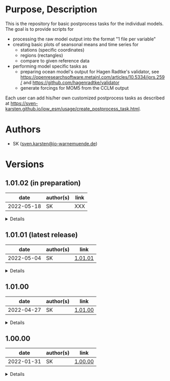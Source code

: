 # Purpose, Description

This is the repository for basic postprocess tasks for the individual models. 
The goal is to provide scripts for
 * processing the raw model output into the format "1 file per variable"
 * creating basic plots of seansonal means and time series for 
   * stations (specific coordinates)
   * regions (rectangles)
   * compare to given reference data
 * performing model specific tasks as
   * preparing ocean model's output for Hagen Radtke's validator, 
     see https://openresearchsoftware.metajnl.com/articles/10.5334/jors.259/ 
     and https://github.com/hagenradtke/validator
   * generate forcings for MOM5 from the CCLM output

Each user can add his/her own customized postprocess tasks as described at
https://sven-karsten.github.io/iow_esm/usage/create_postprocess_task.html.


# Authors
    
* SK      (sven.karsten@io-warnemuende.de)


# Versions

## 1.01.02 (in preparation)

| date        | author(s)   | link                                                                            |
|---          |---          |---                                                                              |
| 2022-05-18  | SK          | XXX |   

<details>

### changes
* fixed bug in using the cdo showname operator
* allow for mean over total time period by using empty month list
* committed more general global settings
    
### dependencies
* python environment as anaconda3 or miniconda3
* cdo, nco, (texlive), see load module scripts for your target
  
### known issues
* plotting on HLRN Berlin not yet possible due to missing python module basemap
  * can be circumvented by creating own conda environment via
  ``` bash
  module load anaconda3/2019.10
  conda init bash
  conda create --name plotting
  conda activate plotting
  conda install basemap
  conda install netCDF4
  conda install xarray
  ```
  and adding `conda activate plotting` to your local `load_modules.sh` on blogin
* plotting time series on HLRN Göttingen with calendar "proleptic_gregorian" might be a problem

### tested with
* intensively tested on Berlin's (with workaround) and on Göttingen's HLRN machine on MOM5 and CCLM output
  
</details>

## 1.01.01 (latest release)

| date        | author(s)   | link                                                                            |
|---          |---          |---                                                                              |
| 2022-05-04  | SK          | [1.01.01](https://git.io-warnemuende.de/iow_esm/postprocess/src/branch/1.01.01) |   

<details>

### changes
* fixed bug in using the mppncombine tool in MOM5/mppncombine/mppncombine.py
  * the first IO rectangle was not merged to the others
  * was not visible with 8nm MOM5 setup since this there was no data in this rectangle
    
### dependencies
* python environment as anaconda3 or miniconda3
* cdo, nco, (texlive), see load module scripts for your target
  
### known issues
* plotting on HLRN Berlin not yet possible due to missing python module basemap
  * can be circumvented by creating own conda environment via
  ``` bash
  module load anaconda3/2019.10
  conda init bash
  conda create --name plotting
  conda activate plotting
  conda install basemap
  conda install netCDF4
  conda install xarray
  ```
  and adding `conda activate plotting` to your local `load_modules.sh` on blogin

### tested with
* intensively tested on Berlin's (with workaround) and on Göttingen's HLRN machine on MOM5 and CCLM output
  
</details>

## 1.01.00

| date        | author(s)   | link                                                                            |
|---          |---          |---                                                                              |
| 2022-04-27  | SK          | [1.01.00](https://git.io-warnemuende.de/iow_esm/postprocess/src/branch/1.01.00) |   

<details>

### changes
* added task generate_mom_forcing to CCLM's tasks
  * task creates forcing for the MOM5 ocean model according to transformation given
      Thomas Neumann's scripts
  * splitted process_raw_output task for MOM5
    * mppncombine does merging of MOM's output
    * split_files generates subsequently "1 file per variable" pattern
* fixed file ending .nc in CCLM/process_raw_output for total rain variable
* fixed plotting of standard deviation in time series
* remove results directory when rerunning a task
* if no units are specified, arbitrary units "a.u." appear in the plot
    
### dependencies
* python environment as anaconda3 or miniconda3
* cdo, nco, (texlive), see load module scripts for your target
  
### known issues
* plotting on HLRN Berlin not yet possible due to missing python module basemap
  * can be circumvented by creating own conda environment via
  ``` bash
  module load anaconda3/2019.10
  conda init bash
  conda create --name plotting
  conda activate plotting
  conda install basemap
  conda install netCDF4
  conda install xarray
  ```
  and adding `conda activate plotting` to your local `load_modules.sh` on blogin

### tested with
* intensively tested on Berlin's (with workaround) and on Göttingen's HLRN machine on MOM5 and CCLM output
  
</details>


## 1.00.00 

| date        | author(s)   | link                                                                              |
|---          |---          |---                                                                                |
| 2022-01-31  | SK          | [1.00.00](https://git.io-warnemuende.de/iow_esm/postprocess/src/branch/1.00.00)   |     

<details>

### changes
* initital release
  * configured variables can be plotted and compared to a reference 
    via seasonal means and time series for stations and regions
    
### dependencies
* python environment as anaconda3 or miniconda3
* cdo, nco, (texlive), see load module scripts for your target
  
### known issues
* plotting on HLRN Berlin not yet possible due to missing python module basemap

### tested with
* intensively tested on Göttingen's HLRN machine on MOM5 and CCLM output

</details>